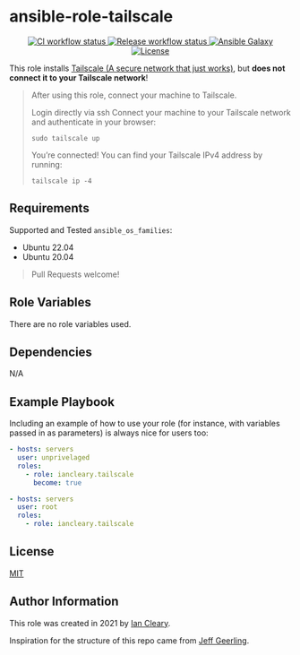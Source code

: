 ansible-role-tailscale
=========

<p align="center">

<a href="https://github.com/iancleary/ansible-role-tailscale/actions?query=workflow%3Aci" target="_blank">
    <img src="https://github.com/iancleary/ansible-role-tailscale/workflows/CI/badge.svg" alt="CI workflow status">
</a>

<a href="https://github.com/iancleary/ansible-role-tailscale/actions?query=workflow%3Arelease" target="_blank">
    <img src="https://github.com/iancleary/ansible-role-tailscale/workflows/Release/badge.svg" alt="Release workflow status">
</a>
<a href="https://galaxy.ansible.com/iancleary/tailscale" target="_blank">
    <img src="https://img.shields.io/badge/ansible--galaxy-iancleary.tailscale-blue.svg" alt="Ansible Galaxy">
</a>
<a href="https://raw.githubusercontent.com/iancleary/ansible-role-tailscale/main/LICENSE" target="_blank">
    <img src="https://img.shields.io/badge/license-MIT-blue.svg" alt="License">
</a>
</p>

This role installs [Tailscale (A secure network that just works)](https://tailscale.com/download/linux), but **does not connect it to your Tailscale network**!

>After using this role, connect your machine to Tailscale.
>
>Login directly via ssh
>Connect your machine to your Tailscale network and authenticate in your browser:
>
>`sudo tailscale up`
>
>You’re connected! You can find your Tailscale IPv4 address by running:
>
>`tailscale ip -4`


Requirements
------------

Supported and Tested `ansible_os_families`:

* Ubuntu 22.04
* Ubuntu 20.04

> Pull Requests welcome!

Role Variables
--------------

There are no role variables used.


Dependencies
------------

N/A

Example Playbook
----------------

Including an example of how to use your role (for instance, with variables passed in as parameters) is always nice for users too:

```yaml
- hosts: servers
  user: unprivelaged
  roles:
    - role: iancleary.tailscale
      become: true
```

```yaml
- hosts: servers
  user: root
  roles:
    - role: iancleary.tailscale
```

License
-------

[MIT](LICENSE)

Author Information
------------------

This role was created in 2021 by [Ian Cleary](https://iancleary.me).

Inspiration for the structure of this repo came from [Jeff Geerling](https://github.com/geerlingguy/ansible-role-nginx).
